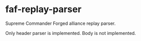 # faf-replay-parser
Supreme Commander Forged alliance replay parser.

Only header parser is implemented. Body is not implemented.

